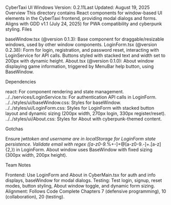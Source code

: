 CyberTaxi UI Windows
Version: 0.2.11Last Updated: August 19, 2025
Overview
This directory contains React components for window-based UI elements in the CyberTaxi frontend, providing modal dialogs and forms. Aligns with GDD v1.1 (July 24, 2025) for PWA compatibility and cyberpunk styling.
Files

baseWindow.tsx (@version 0.1.3): Base component for draggable/resizable windows, used by other window components.
LoginForm.tsx (@version 0.2.38): Form for login, registration, and password reset, interacting with LoginService for API calls. Buttons styled with stacked text and width set to 200px with dynamic height.
About.tsx (@version 0.1.0): About window displaying game information, triggered by MenuBar help button, using BaseWindow.

Dependencies

react: For component rendering and state management.
../../services/LoginService.ts: For authentication API calls in LoginForm.
../../styles/ui/baseWindow.css: Styles for baseWindow.
../../styles/ui/LoginForm.css: Styles for LoginForm with stacked button layout and dynamic sizing (200px width, 270px login, 330px register/reset).
../../styles/ui/About.css: Styles for About with cyberpunk-themed content.

Gotchas

Ensure jwt*token and username are in localStorage for LoginForm state persistence.
Validate email with regex ([a-z0-9.*%+-]+@[a-z0-9.-]+\.[a-z]{2,}) in LoginForm.
About window uses BaseWindow with fixed sizing (300px width, 200px height).

Team Notes

Frontend: Use LoginForm and About in CyberMain.tsx for auth and info displays, baseWindow for modal dialogs.
Testing: Test login, signup, reset modes, button styling, About window toggle, and dynamic form sizing.
Alignment: Follows Code Complete Chapters 7 (defensive programming), 10 (collaboration), 20 (testing).
